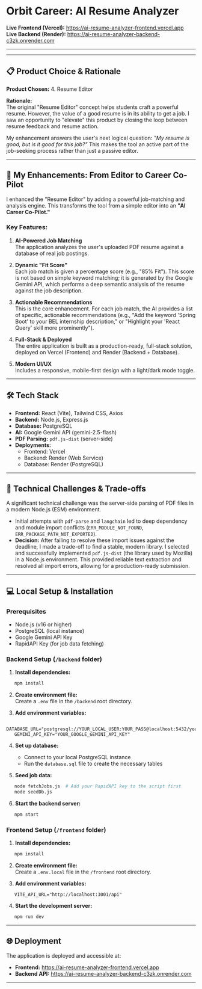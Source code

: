 # Orbit Career: AI Resume Analyzer

**Live Frontend (Vercel):** https://ai-resume-analyzer-frontend.vercel.app  
**Live Backend (Render):** https://ai-resume-analyzer-backend-c3zk.onrender.com

---



---

## 📋 Product Choice & Rationale

**Product Chosen:** 4. Resume Editor

**Rationale:**  
The original "Resume Editor" concept helps students craft a powerful resume. However, the value of a good resume is in its ability to get a job. I saw an opportunity to "elevate" this product by closing the loop between resume feedback and resume action.

My enhancement answers the user's next logical question: *"My resume is good, but is it good for this job?"* This makes the tool an active part of the job-seeking process rather than just a passive editor.

---

## 🚀 My Enhancements: From Editor to Career Co-Pilot

I enhanced the "Resume Editor" by adding a powerful job-matching and analysis engine. This transforms the tool from a simple editor into an **"AI Career Co-Pilot."**

### Key Features:

1. **AI-Powered Job Matching**  
   The application analyzes the user's uploaded PDF resume against a database of real job postings.

2. **Dynamic "Fit Score"**  
   Each job match is given a percentage score (e.g., "85% Fit"). This score is not based on simple keyword matching; it is generated by the Google Gemini API, which performs a deep semantic analysis of the resume against the job description.

3. **Actionable Recommendations**  
   This is the core enhancement. For each job match, the AI provides a list of specific, actionable recommendations (e.g., "Add the keyword 'Spring Boot' to your BEL internship description," or "Highlight your 'React Query' skill more prominently").

4. **Full-Stack & Deployed**  
   The entire application is built as a production-ready, full-stack solution, deployed on Vercel (Frontend) and Render (Backend + Database).

5. **Modern UI/UX**  
   Includes a responsive, mobile-first design with a light/dark mode toggle.

---

## 🛠️ Tech Stack

- **Frontend:** React (Vite), Tailwind CSS, Axios
- **Backend:** Node.js, Express.js
- **Database:** PostgreSQL
- **AI:** Google Gemini API (gemini-2.5-flash)
- **PDF Parsing:** `pdf.js-dist` (server-side)
- **Deployments:**
  - Frontend: Vercel
  - Backend: Render (Web Service)
  - Database: Render (PostgreSQL)

---

## 🔧 Technical Challenges & Trade-offs

A significant technical challenge was the server-side parsing of PDF files in a modern Node.js (ESM) environment.

- Initial attempts with `pdf-parse` and `langchain` led to deep dependency and module import conflicts (`ERR_MODULE_NOT_FOUND`, `ERR_PACKAGE_PATH_NOT_EXPORTED`).
- **Decision:** After failing to resolve these import issues against the deadline, I made a trade-off to find a stable, modern library. I selected and successfully implemented `pdf.js-dist` (the library used by Mozilla) in a Node.js environment. This provided reliable text extraction and resolved all import errors, allowing for a production-ready submission.

---

## 💻 Local Setup & Installation

### Prerequisites

- Node.js (v16 or higher)
- PostgreSQL (local instance)
- Google Gemini API Key
- RapidAPI Key (for job data fetching)

### Backend Setup (`/backend` folder)

1. **Install dependencies:**
```bash
   npm install
```

2. **Create environment file:**  
   Create a `.env` file in the `/backend` root directory.

3. **Add environment variables:**
```env
   DATABASE_URL="postgresql://YOUR_LOCAL_USER:YOUR_PASS@localhost:5432/your_db_name"
   GEMINI_API_KEY="YOUR_GOOGLE_GEMINI_API_KEY"
```

4. **Set up database:**
   - Connect to your local PostgreSQL instance
   - Run the `database.sql` file to create the necessary tables

5. **Seed job data:**
```bash
   node fetchJobs.js  # Add your RapidAPI key to the script first
   node seedDb.js
```

6. **Start the backend server:**
```bash
   npm start
```

### Frontend Setup (`/frontend` folder)

1. **Install dependencies:**
```bash
   npm install
```

2. **Create environment file:**  
   Create a `.env.local` file in the `/frontend` root directory.

3. **Add environment variables:**
```env
   VITE_API_URL="http://localhost:3001/api"
```

4. **Start the development server:**
```bash
   npm run dev
```

---

## 🌐 Deployment

The application is deployed and accessible at:

- **Frontend:** https://ai-resume-analyzer-frontend.vercel.app
- **Backend API:** https://ai-resume-analyzer-backend-c3zk.onrender.com

---


